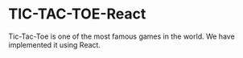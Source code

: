 # TIC-TAC-TOE-React
Tic-Tac-Toe is one of the most famous games in the world. We have implemented it using React.
